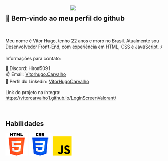 <img align="right" src="https://www.grmdocumentmanagement.com/wp-content/uploads/2020/10/medical-coding-workflow.png" width="300"/>

## 👋 Bem-vindo ao meu perfil do github
<br>
<p>Meu nome é Vitor Hugo, tenho 22 anos e moro no Brasil. Atualmente sou Desenvolvedor Front-End, com experiência em HTML, CSS e JavaScript. ⚡</p>

<p>Informações para contato: </p>

💬 Discord: Hiro#5091 <br>
📫  Email: <a href="mailto:vitorhugo.carvalho2@yahoo.com.br">Vitorhugo.Carvalho</a><br>
👥 Perfil do Linkedin: <a href="https://www.linkedin.com/in/vitorcarvalhoweb/">VitorHugoCarvalho</a><br>
<br>
Link do projeto na íntegra: <a href="https://vitorcarvalho1.github.io/LoginScreenValorant/">https://vitorcarvalho1.github.io/LoginScreenValorant/</a> 


<br>
<h2>Habilidades</h2>
<div display="inline">
<img src="./icons/html-5.png" width="70px"/>
<img src="./icons/css-3.png" width="70px"/>
<img src="./icons/js.png" width="60px"/>
</div>
